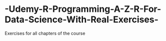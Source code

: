 # -Udemy-R-Programming-A-Z-R-For-Data-Science-With-Real-Exercises-
Exercises for all chapters of the course
